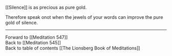[[Silence]] is as precious as pure gold. 

Therefore speak onot when the jewels of your words can improve the pure gold of silence.

___

Forward to [[Meditation 547]]  
Back to [[Meditation 545]]  
Back to table of contents [[The Lionsberg Book of Meditations]]  